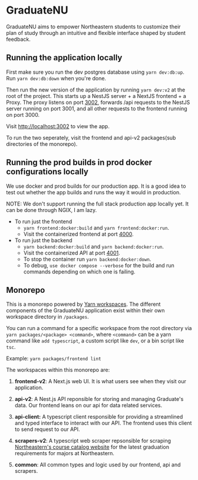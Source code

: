 # GraduateNU

GraduateNU aims to empower Northeastern students to customize their plan of study through an intuitive and flexible interface shaped by student feedback.

## Running the application locally

First make sure you run the dev postgres database using `yarn dev:db:up`. Run `yarn dev:db:down` when you're done.

Then run the new version of the application by running `yarn dev:v2` at the root of the project. This starts up a NestJS server + a NextJS frontend + a Proxy. The proxy listens on port [3002](http://localhost:3002/), forwards /api requests to the NestJS server running on port 3001, and all other requests to the frontend running on port 3000.

Visit [http://localhost:3002](http://localhost:3002/) to view the app.

To run the two seperately, visit the frontend and api-v2 packages(sub directories of the monorepo).

## Running the prod builds in prod docker configurations locally

We use docker and prod builds for our production app. It is a good idea to test out whether the app builds and runs the way it would in production.

NOTE: We don't support running the full stack production app locally yet. It can be done through NGIX, I am lazy.

- To run just the frontend
  - `yarn frontend:docker:build` and `yarn frontend:docker:run`.
  - Visit the containerized frontend at port [4000](http://localhost:4000).
- To run just the backend
  - `yarn backend:docker:build` and `yarn backend:docker:run`.
  - Visit the containerized API at port [4001](http://localhost:4001).
  - To stop the container run `yarn backend:docker:down`.
  - To debug, `use docker compose --verbose` for the build and run commands depending on which one is failing.

## Monorepo

This is a monorepo powered by [Yarn workspaces](https://classic.yarnpkg.com/lang/en/docs/workspaces/). The different components of the GraduateNU application exist within their own workspace directory in `/packages`.

You can run a command for a specific workspace from the root directory via `yarn packages/<package> <command>`, where `<command>` can be a yarn command like `add typescript`, a custom script like `dev`, or a bin script like `tsc`.

Example: `yarn packages/frontend lint`

The workspaces within this monorepo are:

1. **frontend-v2**: A Next.js web UI. It is what users see when they visit our application.

2. **api-v2**: A Nest.js API reponsible for storing and managing Graduate's data. Our frontend leans on our api for data related services.

3. **api-client:** A typescript client responsible for providing a streamlined and typed interface to interact with our API. The frontend uses this client to send request to our API.

4. **scrapers-v2**: A typescript web scraper repsonsible for scraping [Northeastern's course catalog website](https://catalog.northeastern.edu/undergraduate/) for the latest graduation requirements for majors at Northeastern.

5. **common**: All common types and logic used by our frontend, api and scrapers.
